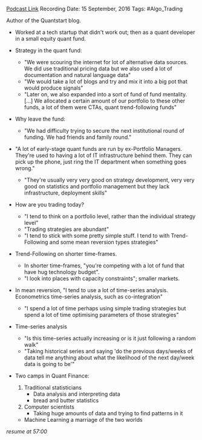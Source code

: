 
[Podcast Link](https://podcasts.apple.com/in/podcast/chat-with-traders/id957265404?i=1000375317248)
Recording Date: 15 September, 2016
Tags: #Algo_Trading

Author of the Quantstart blog.

- Worked at a tech startup that didn't work out; then as a quant developer in a small equity quant fund.
- Strategy in the quant fund:
	- "We were scouring the internet for lot of alternative data sources. We did use traditional pricing data but we also used a lot of documentation and natural language data"
	- "We would take a lot of blogs and try and mix it into a big pot that would produce signals"
	- "Later on, we also expanded into a sort of fund of fund mentality. [...] We allocated a certain amount of our portfolio to these other funds, a lot of them were CTAs, quant trend-following funds"
- Why leave the fund:
	- "We had difficulty trying to secure the next institutional round of funding. We had friends and family round."
- "A lot of early-stage quant funds are run by ex-Portfolio Managers. They're used to having a lot of IT infrastructure behind them. They can pick up the phone, just ring the IT department when something goes wrong."
	- "They're usually very very good on strategy development, very very good on statistics and portfolio management but they lack infrastructure, deployment skills"
- How are you trading today?
	- "I tend to think on a portfolio level, rather than the individual strategy level"
	- "Trading strategies are abundant"
	- "I tend to stick with some pretty simple stuff. I tend to with Trend-Following and some mean reversion types strategies"

- Trend-Following on shorter time-frames. 
	- In shorter time-frames, "you're competing with a lot of fund that have hug technology budget".
	- "I look into places with capacity constraints"; smaller markets.

- In mean reversion, "I tend to use a lot of time-series analysis. Econometrics time-series analysis, such as co-integration"
	- "I spend a lot of time perhaps using simple trading strategies but spend a lot of time optimising parameters of those strategies"
- Time-series analysis
	- "Is this time-series actually increasing or is it just following a random walk"
	- "Taking historical series and saying 'do the previous days/weeks of data tell me anything about what the likelihood of the next day/week data is going to be'"

- Two camps in Quant Finance:
	1. Traditional statisticians
		- Data analysis and interpreting data
		- bread and butter statistics
	2. Computer scientists
		- Taking huge amounts of data and trying to find patterns in it
	- Machine Learning a marriage of the two worlds

*resume at 57:00*